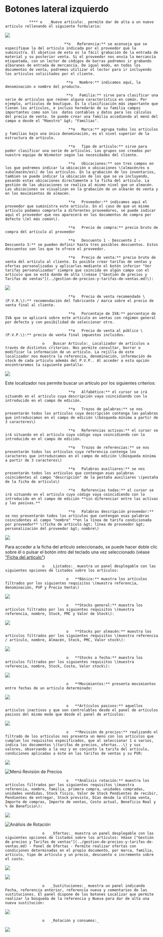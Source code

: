 # Botones lateral izquierdo

               **** o   _Nuevo artículo:_ permite dar de alta a un nuevo artículo rellenando el siguiente formulario:

![](../../../../.gitbook/assets/image%20%2848%29%20%281%29.png)

                               **o   Referencia:** se aconseja que se especifique la del artículo indicada por el proveedor que la suministra. El objetivo de esto es la fácil grabación de la entrada de material y su posterior venta. Si el proveedor nos envía la mercancía etiquetada, con un lector de códigos de barras podremos ir grabando albaranes de entrada de mercancía. De igual modo, en todos los documentos de venta, podremos utilizar el lector para ir incluyendo los artículos solicitados por el cliente.

                                **o   Nombre:** indicamos aquí, la denominación o nombre del producto.

                                **o   Familia:** sirve para clasificar una serie de artículos que reúnen alguna característica en común. Por ejemplo, artículos de boutique. Es la clasificación más importante que tienen los artículos, e incluso heredarán de su familia campos importantes como son los  datos contables y datos para los cálculos del precio de venta. Se puede crear una familia accediendo al menú del campo o desde el "Maestro" &gt; "Familias".

                                 **o   Marca:** agrupa todos los artículos y familias bajo una única denominación, es el nivel superior de la estructura de artículo.

                                 **o   Tipo de artículo:** sirve para poder clasificar una serie de artículos. Los grupos son creados por nuestro equipo de Winmotor según las necesidades del cliente.

                                 **o   Ubicaciones:** son tres campos en los que podremos indicar la ubicación o ubicaciones \(almacén/es o subalmacén/es\) de los artículos. En la grabación de los inventarios, también se puede indicar la ubicación de los que se va incluyendo, pasando estas ubicaciones directamente a la ficha del artículo. La gestión de las ubicaciones se realiza al mismo nivel que un almacén. Las ubicaciones se visualizan en la grabación de un albarán de venta y en los movimientos de almacén.

                                 **o   Proveedor:** indicamos aquí el proveedor que suministra este artículo. En el caso de que un mismo artículo podamos comprarlo a diferentes proveedores, se puede indicar aquí el proveedor que nos aparecerá en los documentos de compra por defecto \(el más común\).

                                 **o   Precio de compra:** precio bruto de compra del artículo al proveedor

                                 **o   Descuento 1 - Descuento 2 - Descuento 3:** se pueden definir hasta tres posibles descuentos. Estos descuentos son los que te ofrece el proveedor.

                                 **o   Precio de venta:** precio bruto de venta del artículo al cliente. Es posible crear tarifas de ventas y ofertas personalizadas y aplicarlas mediante el botón inferior "Ver tarifas personalizadas" siempre que coincida en algún campo con el artículo que se está dando de alta \(véase ["Gestión de precios y Tarifas de ventas"](../gestion-de-precios-y-tarifas-de-ventas.md)\):

![](../../../../.gitbook/assets/image%20%28192%29.png)

                                 **o   Precio de venta recomendado \(P.V.R.\):** recomendación del fabricante / marca sobre el precio de venta final al cliente.

                                 **o   Porcentaje de IVA:** porcentaje de IVA que se aplicará sobre este artículo en ventas con régimen general por defecto y con posibilidad de seleccionar otro.

                                 **o   Precio de venta al público \(P.V.P.\):** precio de venta final impuestos incluidos.

                     o   _Buscar Artículo:_ Localizador de artículos a través de distintos criterios. Nos permite consultar, borrar o modificar la información de un artículo. La rejilla de este localizador nos muestra la referencia, denominación, información de stock de cada artículo además del P.V.P.. Al acceder a esta opción encontraremos la siguiente pantalla:

![](../../../../.gitbook/assets/image%20%28105%29.png)

Este localizador nos permite buscar un artículo por los siguientes criterios:

                                 **o   Alfabético:** el cursor se irá situando en el artículo cuya descripción vaya coincidiendo con lo introducido en el campo de edición.

                                 **o   Trozos de palabras:** se nos presentarán todos los artículos cuya descripción contenga las palabras que introduzcamos en el campo de edición \(búsqueda mínima a partir de 3 caracteres\)

                                 **o   Referencias activas:** el cursor se irá situando en el artículo cuyo código vaya coincidiendo con lo introducido en el campo de edición.

                                 **o   Trozos de referencias:** se nos presentarán todos los artículos cuya referencia contenga los caracteres que introduzcamos en el campo de edición \(búsqueda mínima a partir de 3 caracteres\)

                                 **o   Palabras auxiliares:** se nos presentarán todos los artículos que contengan esas palabras coincidentes al campo "descripción" de la pestaña auxiliares \(pestaña de la ficha de artículo\)

                                 **o   Referencias todas:** el cursor se irá situando en el artículo cuyo código vaya coincidiendo con lo introducido en el campo de edición **sin diferenciar entre las activas y las pasivas.**

                                 **o   Palabras descripción proveedor:** se nos presentarán todos los artículos que contengan esas palabras coincidentes al campo "nombre" **en la línea de tarifa condicionada por proveedor** \(ficha de artículo &gt; línea de proveedor &gt; personalización del proveedor &gt; nombre\)

![](../../../../.gitbook/assets/image%20%28399%29.png)

Para acceder a la ficha del artículo seleccionado, se puede hacer doble clic sobre él o pulsar el botón intro del teclado una vez seleccionado \(véase ["Ficha del artículo"](../ficha-del-articulo/)\)

                     o   _Listados:_ muestra un panel desplegable con las siguientes opciones de listados sobre los artículos:

                                o   **Básico:** muestra los artículos filtrados por los siguientes requisitos \(muestra referencia, denominación, PVP y Precio Venta\)

![](../../../../.gitbook/assets/image%20%28374%29.png)

                                o   **Stocks general:** muestra los artículos filtrados por los siguientes requisitos \(muestra referencia, nombre, Stock, PMC y Valor de Stock\):

![](../../../../.gitbook/assets/image%20%28369%29.png)

                                o   **Stocks por almacén:** muestra los artículos filtrados por los siguientes requisitos \(muestra referencia / artículo, nombre, Almacén, Stock, PMC, Valor stock\):

![](../../../../.gitbook/assets/image%20%28368%29.png)

                                o   **Stocks a fecha:** muestra los artículos filtrados por los siguientes requisitos \(muestra referencia, nombre, Stock, Costo, Valor stock\):

![](../../../../.gitbook/assets/image%20%28385%29.png)

                                o   **Movimientos:** presenta movimientos entre fechas de un artículo determinado:

![](../../../../.gitbook/assets/image%20%28371%29.png)

                                o   **Artículos pasivos:** aquellos artículos inactivos y que son controlables desde el panel de artículos pasivos del mismo modo que desde el panel de artículos:

![](../../../../.gitbook/assets/image%20%28360%29.png)

                                o   **Revisión de precios:** realizando el filtrado de los artículos nos presenta un menú con los artículos que cumplan los requisitos especificados, que al seleccionar 1 o varios, indica los documentos \(tarifas de precios, ofertas...\) y sus valores, observando a la vez y en conjunto la tarifa del artículo, condiciones aplicadas a éste en las tarifas de ventas y su PVR:

![](../../../../.gitbook/assets/image%20%28401%29.png)

![Men&#xFA; Revisi&#xF3;n de Precios](../../../../.gitbook/assets/image%20%28398%29.png)

                                o   **Análisis rotación:** muestra los artículos filtrados por los siguientes requisitos \(muestra referencia, nombre, familia, primera compra, unidades compradas, unidades vendidas, Stock físico, Valor de Stock Pendientes de recibir, Pendientes de entregar, Stock previsto, Días desde la última venta, Importe de compras, Importe de ventas, Costo actual, Beneficio Real y % de Beneficio\):

![](../../../../.gitbook/assets/image%20%28363%29.png)

![An&#xE1;lisis de Rotaci&#xF3;n](../../../../.gitbook/assets/image%20%28387%29.png)

                     o   _Ofertas:_ muestra un panel desplegable con las siguientes opciones de listados sobre los artículos: Véase ["Gestión de precios y Tarifas de ventas"](../gestion-de-precios-y-tarifas-de-ventas.md) - Panel de Ofertas - Permite realizar ofertas con condiciones determinadas en el propio documento, por marca, familia, artículo, tipo de artículo y un precio, descuento o incremento sobre el costo.

![](../../../../.gitbook/assets/image%20%28397%29.png)

![](../../../../.gitbook/assets/image%20%28362%29.png)

                     o   _Sustituciones:_ muestra un panel indicando Fecha, referencia anterior, referencia nueva y comentarios de las sustituciones. El panel dispone de los botones Localizar que permite realizar la búsqueda de la referencia y Nueva para dar de alta una nueva sustitución:

![](../../../../.gitbook/assets/image%20%28386%29.png)

                     o   _Rotación y consumos:_

![](../../../../.gitbook/assets/image%20%28356%29.png)



